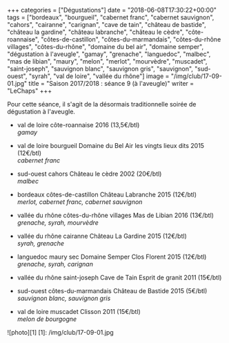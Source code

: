+++
categories = ["Dégustations"]
date = "2018-06-08T17:30:22+00:00"
tags = ["bordeaux", "bourgueil", "cabernet franc", "cabernet sauvignon", "cahors", "cairanne", "carignan", "cave de tain", "château de bastide", "château la gardine", "château labranche", "château le cèdre", "côte-roannaise", "côtes-de-castillon", "côtes-du-marmandais", "côtes-du-rhône villages", "côtes-du-rhône", "domaine du bel air", "domaine semper", "dégustation à l'aveugle", "gamay", "grenache", "languedoc", "malbec", "mas de libian", "maury", "melon", "merlot", "mourvèdre", "muscadet", "saint-joseph", "sauvignon blanc", "sauvignon gris", "sauvignon", "sud-ouest", "syrah", "val de loire", "vallée du rhône"] 
image = "/img/club/17-09-01.jpg"
title = "Saison 2017/2018 : séance 9 (à l'aveugle)"
writer = "LeChaps"
+++

Pour cette séance, il s'agit de la désormais traditionnelle soirée de dégustation à l'aveugle.

* val de loire côte-roannaise 2016 (13,5€/btl)  
_gamay_

* val de loire bourgueil Domaine du Bel Air les vingts lieux dits 2015 (12€/btl)  
_cabernet franc_

* sud-ouest cahors Château le cèdre 2002 (20€/btl)  
_malbec_

* bordeaux côtes-de-castillon Château Labranche 2015 (12€/btl)  
_merlot, cabernet franc, cabernet sauvignon_

* vallée du rhône côtes-du-rhône villages Mas de Libian 2016 (13€/btl)  
_grenache, syrah, mourvèdre_

* vallée du rhône cairanne Château La Gardine 2015 (12€/btl)  
_syrah, grenache_

* languedoc maury sec Domaine Semper Clos Florent 2015 (12€/btl)  
_grenache, syrah, carignan_

* vallée du rhône saint-joseph Cave de Tain Esprit de granit 2011 (15€/btl) <i class="fa fa-plus-circle"></i>  

* sud-ouest côtes-du-marmandais Château de Bastide 2015 (5€/btl)  
_sauvignon blanc, sauvignon gris_

* val de loire muscadet Clisson 2011 (15€/btl)  
_melon de bourgogne_

![photo][1]
[1]: /img/club/17-09-01.jpg
